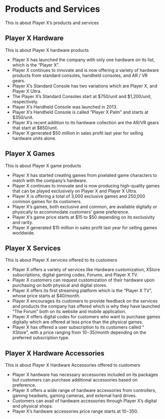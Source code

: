 # Products and Services

This is about Player X’s products and services

## Player X Hardware

This is about Player X hardware products

- Player X has launched the company with only one hardware on its list, which is the “Player X”.
- Player X continues to innovate and is now offering a variety of hardware products from standard consoles, handheld consoles, and AR / VR gears.
- Player X’s Standard Console has two variations which are Player X, and Player X Ultra.
- The Player X’s Standard Consoles start at $750/unit and $1,200/unit, respectively.
- Player X’s Handheld Console was launched in 2013.
- Player X’s Handheld Console is called “Player X Palm” and starts at $350/unit.
- Player X’s recent addition to its hardware collection are the AR/VR gears that start at $850/unit.
- Player X generated $50 million in sales profit last year for selling hardware units alone.

## Player X Games

This is about Player X game products

- Player X has started creating games from pixelated game characters to match with the company’s hardware.
- Player X continues to innovate and is now producing high-quality games that can be played exclusively on Player X and Player X Ultra.
- Player X is offering a total of 3,000 exclusive games and 250,000 common games for its customers.
- Player X’s games, both exclusive and common, are available digitally or physically to accommodate customers’ game preference.
- Player X’s game price starts at $15 to $50 depending on its exclusivity and rarity.
- Player X generated $15 million in sales profit last year for selling games worldwide.

## Player X Services

This is about Player X services offered to its customers

- Player X offers a variety of services like Hardware customization, XStore subscriptions, digital gaming codes, Forums, and Player X TV.
- Player X customers can request customization of their hardware upon purchasing on both physical and digital stores.
- Player X offers its first streaming platform which is the “Player X TV”, whose price starts at $40/month.
- Player X encourages its customers to provide feedback on the services and products the company has offered which is why they have launched “The Forum” both on its website and mobile application.
- Player X offers digital codes for customers who want to purchase games digitally which are offered at less price than the physical games.
- Player X has offered a user subscription to its customers called “ XStore”, with a price ranging from $10-$35/month depending on the preferred subscription type.

## Player X Hardware Accessories

This is about Player X Hardware Accessories offered to customers

- Player X hardware has necessary accessories included on its packages but customers can purchase additional accessories based on preference.
- Player X offers a wide range of hardware accessories from controllers, gaming headsets, gaming cameras, and external hard drives.
- Customers can avail of hardware accessories through Player X’s digital and physical shops.
- Player X’s hardware accessories price range starts at $10-$350.